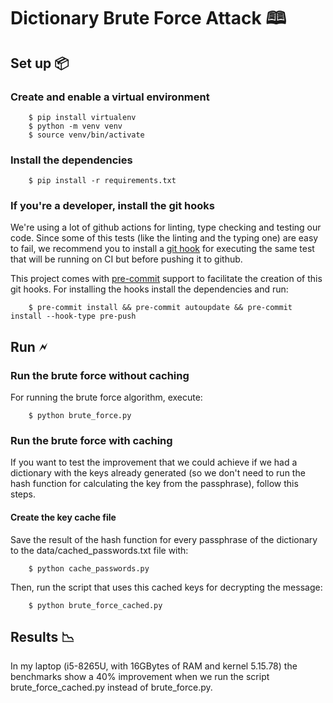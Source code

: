 # Dictionary Brute Force Attack 🕮

## Set up 📦

### Create and enable a virtual environment

```
    $ pip install virtualenv
    $ python -m venv venv
    $ source venv/bin/activate
```

### Install the dependencies

```
    $ pip install -r requirements.txt
```

### If you're a developer, install the git hooks
We're using a lot of github actions for linting, type checking and testing our code. 
Since some of this tests (like the linting and the typing one) are easy to fail, we recommend you to install a [git hook](https://githooks.com/) for executing the same test that will be running on CI but before pushing it to github.

This project comes with [pre-commit](https://pre-commit.com/) support to facilitate the creation of this git hooks. For installing the hooks install the dependencies and run:

```
    $ pre-commit install && pre-commit autoupdate && pre-commit install --hook-type pre-push
```

## Run 🗲

### Run the brute force without caching 
For running the brute force algorithm, execute:

```
    $ python brute_force.py
```

### Run the brute force with caching
If you want to test the improvement that we could achieve if we had a dictionary with the keys already generated (so we don't need to run the hash function for calculating the key from the passphrase), follow this steps.

#### Create the key cache file
Save the result of the hash function for every passphrase of the dictionary to the data/cached_passwords.txt file with:

```
    $ python cache_passwords.py
```

Then, run the script that uses this cached keys for decrypting the message:

```
    $ python brute_force_cached.py
```

## Results 📉
In my laptop (i5-8265U, with 16GBytes of RAM and kernel 5.15.78) the benchmarks show a 40% improvement when we run the script brute_force_cached.py instead of brute_force.py.

